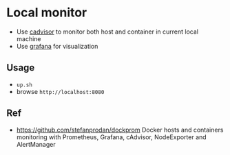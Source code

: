 # Local monitor

- Use [cadvisor](https://github.com/google/cadvisor) to monitor both host and container in current local machine
- Use [grafana](http://grafana.org/) for visualization

## Usage 

- `up.sh`
- browse `http://localhost:8080`

## Ref 

- https://github.com/stefanprodan/dockprom Docker hosts and containers monitoring with Prometheus, Grafana, cAdvisor, NodeExporter and AlertManager